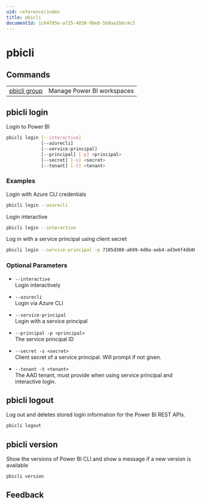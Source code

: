 ```yaml
---
uid: reference/index
title: pbicli
documentId: 1c64785e-a725-4830-98e8-5b9aa2b6c4c3
---
```


# pbicli

## Commands

|                                      |                            |
| ------------------------------------ | -------------------------- |
| [pbicli group](xref:reference/group) | Manage Power BI workspaces |

## pbicli login

Login to Power BI

```bash
pbicli login [--interactive]
             [--azurecli]
             [--service-principal]
             [--principal] [-p] <principal>
             [--secret] [-s] <secret>
             [--tenant] [-t] <tenant>
```

### Examples

Login with Azure CLI credentials

```bash
pbicli login --azurecli
```

Login interactive

```bash
pbicli login --interactive
```

Log in with a service principal using client secret

```bash
pbicli login --service-principal -p 7105d380-a699-4d0a-aeb4-ad3e6f4db865 -s VerySecret -t contoso.onmicrosoft.com
```

### Optional Parameters

-   `--interactive`<br/>Login interactively

-   `--azurecli`<br/>Login via Azure CLI

-   `--service-principal`<br/>Login with a service principal

-   `--principal -p <principal>`<br/>The service principal ID

-   `--secret -s <secret>`<br/>Client secret of a service principal. Will prompt if not given.

-   `--tenant -t <tenant>`<br/>The AAD tenant, must provide when using service principal and interactive login.

## pbicli logout

Log out and deletes stored login information for the Power BI REST APIs.

```bash
pbicli logout
```

## pbicli version

Show the versions of Power BI CLI and show a message if a new version is available

```bash
pbicli version
```

## Feedback
